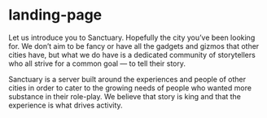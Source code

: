 # landing-page

Let us introduce you to Sanctuary. Hopefully the city you’ve been looking for. We don’t aim to be fancy or have all the gadgets and gizmos that other cities have, but what we do have is a dedicated community of storytellers who all strive for a common goal — to tell their story.

Sanctuary is a server built around the experiences and people of other cities in order to cater to the growing needs of people who wanted more substance in their role-play. We believe that story is king and that the experience is what drives activity.
